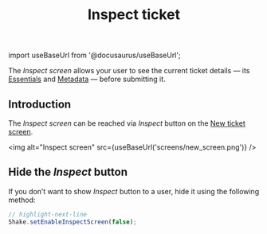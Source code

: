 ﻿---
id: inspect
title: Inspect ticket
---
import useBaseUrl from '@docusaurus/useBaseUrl';

The *Inspect screen* allows your user to see the current ticket details — its [Essentials](react/configuration-and-data/data-privacy-disclosure.md) and [Metadata](react/configuration-and-data/ticket-metadata.md) — before submitting it.

## Introduction
The *Inspect screen* can be reached via *Inspect* button on the [New ticket screen](react/shake-ui/new-ticket-screen.md).

<img
  alt="Inspect screen"
  src={useBaseUrl('screens/new_screen.png')}
/>

## Hide the *Inspect* button
If you don’t want to show *Inspect* button  to a user, hide it using the following method:

```javascript title="App.js"
// highlight-next-line
Shake.setEnableInspectScreen(false);
```

